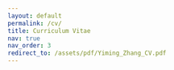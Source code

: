 ```yaml
---
layout: default
permalink: /cv/
title: Curriculum Vitae
nav: true
nav_order: 3
redirect_to: /assets/pdf/Yiming_Zhang_CV.pdf
---
```

